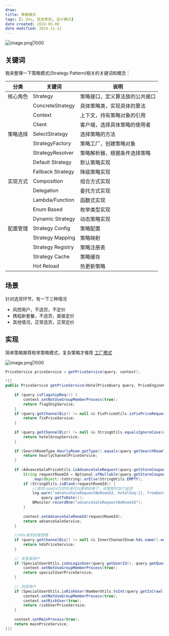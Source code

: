 ```yaml
---
draw:
title: 策略模式
tags: [1 Dev, 信息革命, 设计模式]
date created: 2024-05-08
date modified: 2024-11-12
---
```


![image.png|1000](https://imagehosting4picgo.oss-cn-beijing.aliyuncs.com/imagehosting/fix-dir%2Fpicgo%2Fpicgo-clipboard-images%2F2024%2F05%2F09%2F21-59-11-5f6779e792be0e23e156e8f6b6b16723-20240509215910-8a13f2.png)

<!-- more -->

## 关键词

我来整理一下策略模式(Strategy Pattern)相关的关键词和概念：

| 分类   | 关键词               | 说明              |
| ---- | ----------------- | --------------- |
| 核心角色 | Strategy          | 策略接口，定义算法族的公共接口 |
|      | ConcreteStrategy  | 具体策略类，实现具体的算法   |
|      | Context           | 上下文，持有策略对象的引用   |
|      | Client            | 客户端，选择具体策略的使用者  |
| 策略选择 | SelectStrategy    | 选择策略的方法         |
|      | StrategyFactory   | 策略工厂，创建策略对象     |
|      | StrategyResolver  | 策略解析器，根据条件选择策略  |
|      | Default Strategy  | 默认策略实现          |
|      | Fallback Strategy | 降级策略实现          |
| 实现方式 | Composition       | 组合方式实现          |
|      | Delegation        | 委托方式实现          |
|      | Lambda/Function   | 函数式实现           |
|      | Enum Based        | 枚举类型实现          |
|      | Dynamic Strategy  | 动态策略实现          |
| 配置管理 | Strategy Config   | 策略配置            |
|      | Strategy Mapping  | 策略映射            |
|      | Strategy Registry | 策略注册表           |
|      | Strategy Cache    | 策略缓存            |
|      | Hot Reload        | 热更新策略           |

## 场景

针对选货环节，有一下三种情况

- 风控用户，不选货，不定价
- 携程新套餐，不选货，直接定价
- 其他情况，正常选货，正常定价

## 实现

简单策略推荐枚举策略模式，复杂策略才推荐 [工厂模式](工厂模式.md)

![image.png|1000](https://imagehosting4picgo.oss-cn-beijing.aliyuncs.com/imagehosting/fix-dir%2Fpicgo%2Fpicgo-clipboard-images%2F2024%2F05%2F09%2F22-51-22-35cba26b11c40367e9b419a5d56321fe-20240509225121-e49006.png)

```java
PriceService priceService = getPriceService(query, context);

![[
public PriceService getPriceService(HotelPriceQuery query, PriceEngineContext context) {  
  
    if (query.isFlagshipReq()) {  
        context.setNotUseGroupMemberProcess(true);  
        return flagShipService;  
    }  
    if (query.getChannelBiz() != null && FixPriceUtils.isFixPriceRequest(query.getChannelBiz())) {  
        return fixPriceService;  
    }  
  
    if (query.getChannelBiz() != null && StringUtils.equalsIgnoreCase(query.getChannelBiz().getId(), "hotelGroupService")) {  
        return hotelGroupService;  
    }  
  
    if (SearchRoomType.HourlyRoom.getType().equals(query.getSearchRoomType())) {  
        return hourlyChannelPriceService;  
    }  
  
    if (AdvanceSalePriceUtils.isAdvanceSaleRequest(query.getStoreCoupon())) {  
        String requestRoomId = Optional.ofNullable(query.getStoreCoupon().get(AdvanceSaleRequestKey.ROOMID))  
            .map(Object::toString).orElse(StringUtils.EMPTY);  
        if (StringUtils.isBlank(requestRoomId)) {  
            //请求roomId为空应该可以提前结束了，这里暂时加个监控  
            log.warn("advanceSaleRequestNoRoomId, hotelSeq:{}, fromDate:{}, toDate:{}", query.getHotelSeq(), query.getFromDate(),  
                query.getToDate());  
            QMonitor.recordOne("advanceSaleRequestNoRoomId");  
        }  
  
        context.setAdvanceSaleRoomId(requestRoomId);  
        return advanceSaleService;  
    }  
  
    //hds请求处理逻辑  
    if (query.getChannelBiz() != null && InnerChannelEnum.hds.name().equals(query.getChannelBiz().getId())) {  
        return hdsPriceService;  
    }  
  
    // 未登录用户  
    if (SpecialUserUtils.isUnLoginUser(query.getUserId(), query.getQueryEnum().getTag())) {  
        context.setNotUseGroupMemberProcess(true);  
        return specialUserPriceService;  
    }  
  
    // 风控用户  
    if (SpecialUserUtils.isRiskUser(NumberUtils.toInt(query.getIsCrawl(), 0), query.getQueryEnum().getTag())) {  
        context.setNotUseGroupMemberProcess(true);  
        context.setRiskUser(true);  
        return riskUserPriceService;  
    }  
  
    context.setMainProcess(true);  
    return mainPriceService;  
}]]
```
